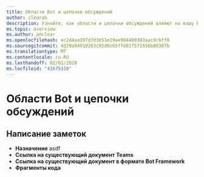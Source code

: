 ```yaml
---
title: Области Bot и цепочки обсуждений
author: clearab
description: Узнайте, как области и цепочки обсуждений влияют на вашу Bot для Microsoft Teams.
ms.topic: overview
ms.author: anclear
ms.openlocfilehash: ec244aa397d7d3051e29ae984400383aac9cbff8
ms.sourcegitcommit: 4329a94918263c85d6c65ff401f571556b80307b
ms.translationtype: MT
ms.contentlocale: ru-RU
ms.lasthandoff: 02/01/2020
ms.locfileid: "41675318"
---
```

# <a name="bot-scopes-and-threaded-conversations"></a>Области Bot и цепочки обсуждений

## <a name="writing-notes"></a>Написание заметок

 * **Назначение** asdf
 * **Ссылка на существующий документ Teams**[]()
 * **Ссылка на существующий документ в формате Bot Framework**[]()
 * **Фрагменты кода**[]()